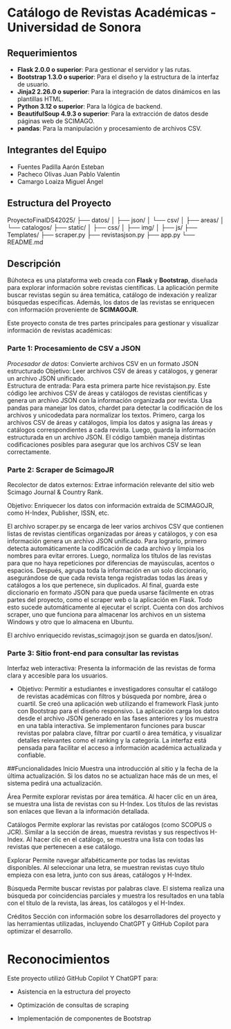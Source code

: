 # Catálogo de Revistas Académicas - Universidad de Sonora
## Requerimientos
- **Flask 2.0.0 o superior**: Para gestionar el servidor y las rutas.
- **Bootstrap 1.3.0 o superior**: Para el diseño y la estructura de la interfaz de usuario.
- **Jinja2 2.26.0 o superior**: Para la integración de datos dinámicos en las plantillas HTML.
- **Python 3.12 o superior**: Para la lógica de backend.
- **BeautifulSoup 4.9.3 o superior**: Para la extracción de datos desde páginas web de SCIMAGO.
- **pandas**: Para la manipulación y procesamiento de archivos CSV.

## Integrantes del Equipo
- Fuentes Padilla Aarón Esteban
- Pacheco Olivas Juan Pablo Valentin
- Camargo Loaiza Miguel Ángel
## Estructura del Proyecto
ProyectoFinalDS42025/
├── datos/
│ ├── json/
│ └── csv/
│ ├── areas/
│ └── catalogos/
├── static/
│ ├── css/
│ ├── img/
│ ├── js/
├── Templates/
├── scraper.py
├── revistasjson.py
├── app.py
└── README.md

## Descripción

Búhoteca es una plataforma web creada con **Flask** y **Bootstrap**, diseñada para explorar información sobre revistas científicas. La aplicación permite buscar revistas según su área temática, catálogo de indexación y realizar búsquedas específicas. Además, los datos de las revistas se enriquecen con información proveniente de **SCIMAGOJR**.

Este proyecto consta de tres partes principales para gestionar y visualizar información de revistas académicas:

### Parte 1: Procesamiento de CSV a JSON
*Procesador de datos*: Convierte archivos CSV en un formato JSON estructurado
Objetivo: Leer archivos CSV de áreas y catálogos, y generar un archivo JSON unificado.  
Estructura de entrada:
  Para esta primera parte hice revistajson.py. Este código lee archivos CSV de áreas y catálogos de revistas científicas y genera un archivo JSON con la información organizada por revista. Usa pandas para manejar los datos,   chardet para detectar la codificación de los archivos y unicodedata para normalizar los textos. Primero, carga los archivos CSV de áreas y catálogos, limpia los datos y asigna las áreas y catálogos correspondientes a cada     revista. Luego, guarda la información estructurada en un archivo JSON. El código también maneja distintas codificaciones posibles para asegurar que los archivos CSV se lean correctamente.
  
### Parte 2: Scraper de ScimagoJR
Recolector de datos externos: Extrae información relevante del sitio web Scimago Journal & Country Rank.

Objetivo: Enriquecer los datos con información extraída de SCIMAGOJR, como H-Index, Publisher, ISSN, etc.

El archivo scraper.py se encarga de leer varios archivos CSV que contienen listas de revistas científicas organizadas por áreas y catálogos, y con esa información genera un archivo JSON unificado. Para lograrlo, primero detecta automáticamente la codificación de cada archivo y limpia los nombres para evitar errores. Luego, normaliza los títulos de las revistas para que no haya repeticiones por diferencias de mayúsculas, acentos o espacios. Después, agrupa toda la información en un solo diccionario, asegurándose de que cada revista tenga registradas todas las áreas y catálogos a los que pertenece, sin duplicados. Al final, guarda este diccionario en formato JSON para que pueda usarse fácilmente en otras partes del proyecto, como el scraper web o la aplicación en Flask. Todo esto sucede automáticamente al ejecutar el script.
Cuenta con dos archivos scraper, uno que funciona para almacenar los archivos en un sistema Windows y otro que lo almacena en Ubuntu.

El archivo enriquecido revistas_scimagojr.json se guarda en datos/json/.

### Parte 3: Sitio front-end para consultar las revistas
Interfaz web interactiva: Presenta la información de las revistas de forma clara y accesible para los usuarios.

- Objetivo: Permitir a estudiantes e investigadores consultar el catálogo de revistas académicas con filtros y búsqueda por nombre, área o cuartil.
Se creó una aplicación web utilizando el framework Flask junto con Bootstrap para el diseño responsivo. La aplicación carga los datos desde el archivo JSON generado en las fases anteriores y los muestra en una tabla interactiva. Se implementaron funciones para buscar revistas por palabra clave, filtrar por cuartil o área temática, y visualizar detalles relevantes como el ranking y la categoría. La interfaz está pensada para facilitar el acceso a información académica actualizada y confiable.

##Funcionalidades
Inicio
Muestra una introducción al sitio y la fecha de la última actualización. Si los datos no se actualizan hace más de un mes, el sistema pedirá una actualización.

Área
Permite explorar revistas por área temática. Al hacer clic en un área, se muestra una lista de revistas con su H-Index. Los títulos de las revistas son enlaces que llevan a la información detallada.

Catálogos
Permite explorar las revistas por catálogos (como SCOPUS o JCR). Similar a la sección de áreas, muestra revistas y sus respectivos H-Index. Al hacer clic en el catálogo, se muestra una lista con todas las revistas que pertenecen a ese catálogo.

Explorar
Permite navegar alfabéticamente por todas las revistas disponibles. Al seleccionar una letra, se muestran revistas cuyo título empieza con esa letra, junto con sus áreas, catálogos y H-Index.

Búsqueda
Permite buscar revistas por palabras clave. El sistema realiza una búsqueda por coincidencias parciales y muestra los resultados en una tabla con el título de la revista, las áreas, los catálogos y el H-Index.

Créditos
Sección con información sobre los desarrolladores del proyecto y las herramientas utilizadas, incluyendo ChatGPT y GitHub Copilot para optimizar el desarrollo.
   
# Reconocimientos
Este proyecto utilizó GitHub Copilot Y ChatGPT para:

- Asistencia en la estructura del proyecto

- Optimización de consultas de scraping

- Implementación de componentes de Bootstrap 
